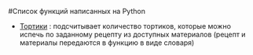 #Список функций написанных на Python

- [Тортики](https://github.com/GunBladeMan/someCodeForFun/blob/main/Python/cakes.py) : подсчитывает количество тортиков, которые можно испечь по заданному рецепту из доступных материалов (рецепт и материалы передаются в функцию в виде словаря)

